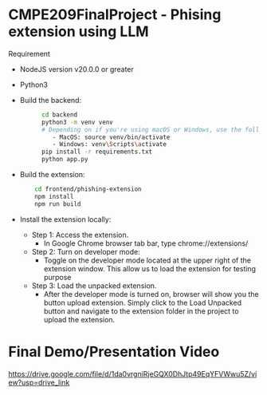 # CMPE209FinalProject - Phising extension using LLM

Requirement
   - NodeJS version v20.0.0 or greater
   - Python3
- Build the backend:
  ```sh
        cd backend
        python3 -m venv venv
        # Depending on if you're using macOS or Windows, use the following commands:
           - MacOS: source venv/bin/activate
           - Windows: venv\Scripts\activate
        pip install -r requirements.txt
        python app.py
    ```

- Build the extension:
    ```sh
        cd frontend/phishing-extension
        npm install
        npm run build
    ```

- Install the extension locally:
    - Step 1: Access the extension.
        - In Google Chrome browser tab bar, type chrome://extensions/
    - Step 2: Turn on developer mode:
        - Toggle on the developer mode located at the upper right of the extension window. This allow us to load the extension for testing purpose
    - Step 3: Load the unpacked extension.
        - After the developer mode is turned on, browser will show you the button upload extension. Simply click to the Load Unpacked button and navigate to the extension folder in the project to upload the extension.

# Final Demo/Presentation Video
https://drive.google.com/file/d/1da0vrgniRjeGQX0DhJtp49EqYFVWwu5Z/view?usp=drive_link

